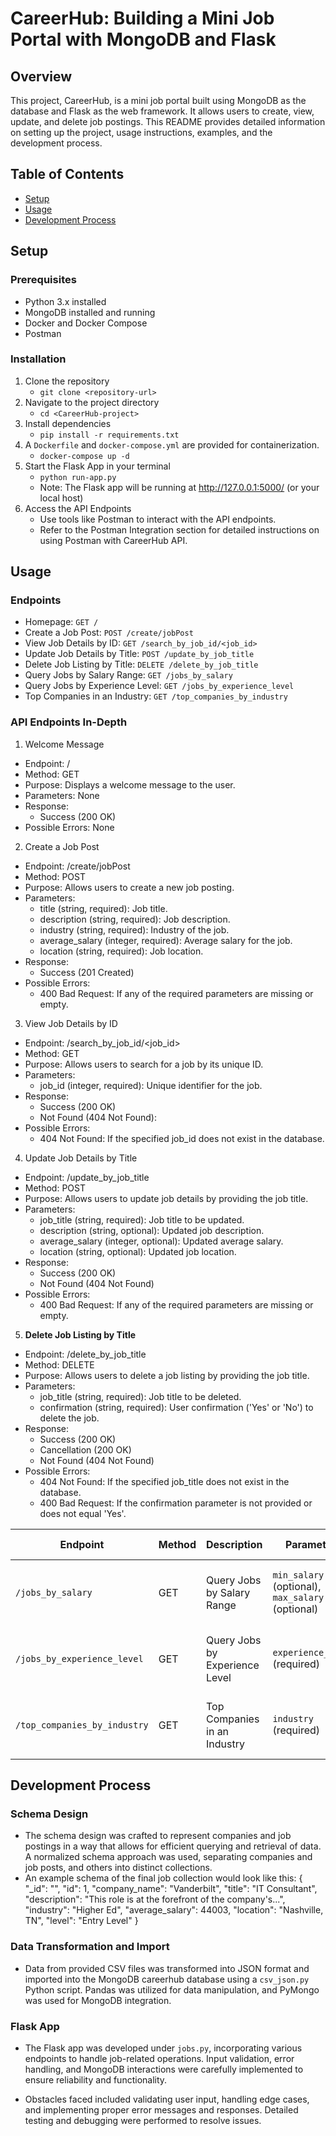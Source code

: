 # CareerHub: Building a Mini Job Portal with MongoDB and Flask

## Overview
This project, CareerHub, is a mini job portal built using MongoDB as the database and Flask as the web framework. It allows users to create, view, update, and delete job postings. This README provides detailed information on setting up the project, usage instructions, examples, and the development process.

## Table of Contents
- [Setup](#setup)
- [Usage](#usage)
- [Development Process](#DevelopmentProcess)


## Setup

### Prerequisites
- Python 3.x installed
- MongoDB installed and running
- Docker and Docker Compose
- Postman

### Installation
1. Clone the repository
    - `git clone <repository-url>`
2. Navigate to the project directory
    - `cd <CareerHub-project>`
3. Install dependencies 
    - `pip install -r requirements.txt`
4. A `Dockerfile` and `docker-compose.yml` are provided for containerization.
    - `docker-compose up -d`
5. Start the Flask App in your terminal
   - `python run-app.py `
   - Note: The Flask app will be running at http://127.0.0.1:5000/ (or your local host)
6. Access the API Endpoints
   - Use tools like Postman to interact with the API endpoints.
   - Refer to the Postman Integration section for detailed instructions on using Postman with CareerHub API.


## Usage

### Endpoints
- Homepage: `GET /`
- Create a Job Post: `POST /create/jobPost`
- View Job Details by ID: `GET /search_by_job_id/<job_id>`
- Update Job Details by Title: `POST /update_by_job_title`
- Delete Job Listing by Title: `DELETE /delete_by_job_title`
- Query Jobs by Salary Range: `GET /jobs_by_salary`
- Query Jobs by Experience Level: `GET /jobs_by_experience_level`
- Top Companies in an Industry: `GET /top_companies_by_industry`

### API Endpoints In-Depth
1. Welcome Message
- Endpoint: /
- Method: GET
- Purpose: Displays a welcome message to the user.
- Parameters: None
- Response: 
    - Success (200 OK)
- Possible Errors: None

2. Create a Job Post
- Endpoint: /create/jobPost
- Method: POST
- Purpose: Allows users to create a new job posting.
- Parameters:
    - title (string, required): Job title.
    - description (string, required): Job description.
    - industry (string, required): Industry of the job.
    - average_salary (integer, required): Average salary for the job.
    - location (string, required): Job location.
- Response:
    - Success (201 Created)
- Possible Errors:
    - 400 Bad Request: If any of the required parameters are missing or empty.

3. View Job Details by ID
- Endpoint: /search_by_job_id/<job_id>
- Method: GET
- Purpose: Allows users to search for a job by its unique ID.
- Parameters:
    - job_id (integer, required): Unique identifier for the job.
- Response:
    - Success (200 OK)
    - Not Found (404 Not Found):
- Possible Errors:
    - 404 Not Found: If the specified job_id does not exist in the database.

4. Update Job Details by Title
- Endpoint: /update_by_job_title
- Method: POST
- Purpose: Allows users to update job details by providing the job title.
- Parameters:
    - job_title (string, required): Job title to be updated.
    - description (string, optional): Updated job description.
    - average_salary (integer, optional): Updated average salary.
    - location (string, optional): Updated job location.
- Response:
    - Success (200 OK)
    - Not Found (404 Not Found)
- Possible Errors:
    - 400 Bad Request: If any of the required parameters are missing or empty.

5. **Delete Job Listing by Title**
- Endpoint: /delete_by_job_title
- Method: DELETE
- Purpose: Allows users to delete a job listing by providing the job title.
- Parameters:
    - job_title (string, required): Job title to be deleted.
    - confirmation (string, required): User confirmation ('Yes' or 'No') to delete the job.
- Response:
    - Success (200 OK)
    - Cancellation (200 OK)
    - Not Found (404 Not Found)
- Possible Errors:
    - 404 Not Found: If the specified job_title does not exist in the database.
    - 400 Bad Request: If the confirmation parameter is not provided or does not equal 'Yes'.

| Endpoint                        | Method | Description                            | Parameters                                  | Potential Responses                                    | Possible Errors                                           |
|----------------------------------|--------|----------------------------------------|---------------------------------------------|-------------------------------------------------------|-----------------------------------------------------------|
| `/jobs_by_salary`                | GET    | Query Jobs by Salary Range             | `min_salary` (optional), `max_salary` (optional) | List of jobs within the specified salary range     | 400 Bad Request: If parameters are invalid or missing     |
| `/jobs_by_experience_level`      | GET    | Query Jobs by Experience Level         | `experience_level` (required)                | List of jobs matching the given experience level    | 400 Bad Request: If `experience_level` is missing or invalid |
| `/top_companies_by_industry`     | GET    | Top Companies in an Industry           | `industry` (required)                      | List of top companies in the specified industry     | 400 Bad Request: If `industry` parameter is missing or invalid |



## Development Process

### Schema Design
- The schema design was crafted to represent companies and job postings in a way that allows for efficient querying and retrieval of data. A normalized schema approach was used, separating companies and job posts, and others into distinct collections.
- An example schema of the final job collection would look like this:
{
  "_id": "<ObjectId>",
  "id": 1,
  "company_name": "Vanderbilt",
  "title": "IT Consultant",
  "description": "This role is at the forefront of the company's...",
  "industry": "Higher Ed",
  "average_salary": 44003,
  "location": "Nashville, TN",
  "level": "Entry Level"
}

### Data Transformation and Import
- Data from provided CSV files was transformed into JSON format and imported into the MongoDB careerhub database using a `csv_json.py` Python script. Pandas was utilized for data manipulation, and PyMongo was used for MongoDB integration.

### Flask App
- The Flask app was developed under `jobs.py`, incorporating various endpoints to handle job-related operations. Input validation, error handling, and MongoDB interactions were carefully implemented to ensure reliability and functionality.

- Obstacles faced included validating user input, handling edge cases, and implementing proper error messages and responses. Detailed testing and debugging were performed to resolve issues.



